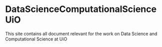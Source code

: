 # DataScienceComputationalScienceUiO
This site contains all document relevant for the work on Data Science and Computational Science at UiO
